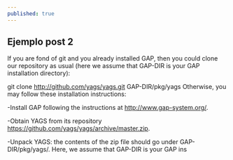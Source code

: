 ```yaml
---
published: true
---
```

## Ejemplo post 2

If you are fond of git and you already installed GAP, then you could clone our repository as usual (here we assume that GAP-DIR is your GAP installation directory):

git clone http://github.com/yags/yags.git GAP-DIR/pkg/yags
Otherwise, you may follow these installation instructions:

-Install GAP following the instructions at http://www.gap-system.org/.

-Obtain YAGS from its repository https://github.com/yags/yags/archive/master.zip.

-Unpack YAGS: the contents of the zip file should go under GAP-DIR/pkg/yags/. Here, we assume that GAP-DIR is your GAP ins
